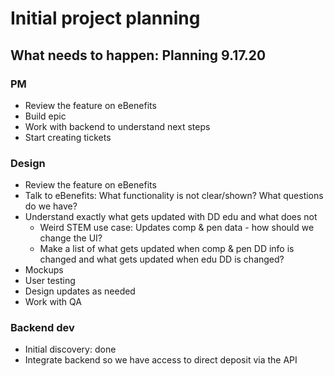 # Initial project planning

## What needs to happen: Planning 9.17.20

### PM

- Review the feature on eBenefits
- Build epic
- Work with backend to understand next steps
- Start creating tickets

### Design

- Review the feature on eBenefits
- Talk to eBenefits: What functionality is not clear/shown? What questions do we have?
- Understand exactly what gets updated with DD edu and what does not
  - Weird STEM use case: Updates comp & pen data - how should we change the UI?
  - Make a list of what gets updated when comp & pen DD info is changed and what gets updated when edu DD is changed?
- Mockups
- User testing
- Design updates as needed
- Work with QA

### Backend dev

- Initial discovery: done
- Integrate backend so we have access to direct deposit via the API
